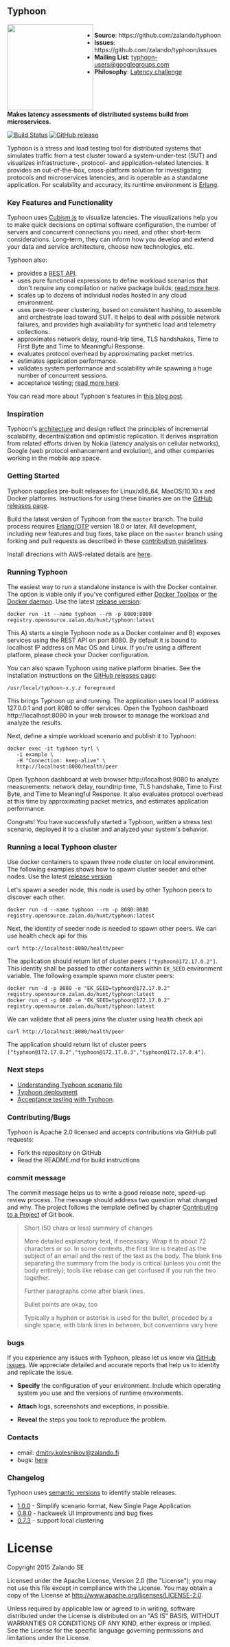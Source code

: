 ## Typhoon

<p align="center">
<img align="left" width="200" src="docs/img/typhoon.png">
<ul>
<br/>
<li><strong>Source</strong>: https://github.com/zalando/typhoon
<li><strong>Issues</strong>: https://github.com/zalando/typhoon/issues
<li><strong>Mailing List</strong>: <a href="https://groups.google.com/d/forum/typhoon-users">typhoon-users@googlegroups.com</a>
<li><strong>Philosophy</strong>: <a href="https://tech.zalando.de/blog/end-to-end-latency-challenges-for-microservices/">Latency challenge</a>
</ul>
<br/><br/><br/><br/>
<strong>Makes latency assessments of distributed systems build from microservices.</strong>
</p>



[![Build Status](https://secure.travis-ci.org/fogfish/typhoon.svg?branch=master)](http://travis-ci.org/zalando/typhoon) [![GitHub release](https://img.shields.io/github/release/zalando/typhoon.svg)](https://github.com/zalando/typhoon/releases/latest)

Typhoon is a stress and load testing tool for distributed systems that simulates traffic from a test cluster toward a system-under-test (SUT) and visualizes infrastructure-, protocol- and application-related latencies. It provides an out-of-the-box, cross-platform solution for investigating protocols and microservices latencies, and is operable as a standalone application. For scalability and accuracy, its runtime environment is [Erlang](http://www.erlang.org/).

### Key Features and Functionality

Typhoon uses [Cubism.js](https://bost.ocks.org/mike/cubism/intro/#0) to visualize latencies. The visualizations help you to make quick decisions on optimal software configuration, the number of servers and concurrent connections you need, and other short-term considerations. Long-term, they can inform how you develop and extend your data and service architecture, choose new technologies, etc.

Typhoon also:
- provides a [REST API](docs/restapi.yaml).
- uses pure functional expressions to define workload scenarios that don't require any compilation or native package builds; [read more here](docs/scenario.md).
- scales up to dozens of individual nodes hosted in any cloud environment.
- uses peer-to-peer clustering, based on consistent hashing, to assemble and orchestrate load toward SUT. It helps to deal with possible network failures, and provides high availability for synthetic load and telemetry collections.
- approximates network delay, round-trip time, TLS handshakes, Time to First Byte and Time to Meaningful Response.
- evaluates protocol overhead by approximating packet metrics.
- estimates application performance.
- validates system performance and scalability while spawning a huge number of concurrent sessions.
- acceptance testing; [read more here](docs/testing.md).

You can read more about Typhoon's features in [this blog post](https://tech.zalando.de/blog/end-to-end-latency-challenges-for-microservices/).

### Inspiration

Typhoon's [architecture](docs/arch.md) and design reflect the principles of incremental scalability, decentralization and  optimistic replication. It derives inspiration from related efforts driven by Nokia (latency analysis on cellular networks), Google (web protocol enhancement and evolution), and other companies working in the mobile app space.

### Getting Started

Typhoon supplies pre-built releases for Linux/x86_64, MacOS/10.10.x and Docker platforms. Instructions for using these binaries are on the [GitHub releases page](https://github.com/zalando/typhoon/releases).

Build the latest version of Typhoon from the `master` branch. The build process requires [Erlang/OTP](http://www.erlang.org/downloads) version 18.0 or later. All development, including new features and bug fixes, take place on the `master` branch using forking and pull requests as described in these [contribution guidelines](docs/contribution.md).

Install directions with AWS-related details are [here](docs/install.md).

### Running Typhoon

The easiest way to run a standalone instance is with the Docker container. The option is viable only if you've configured either [Docker Toolbox](https://www.docker.com/products/docker-toolbox) or [the Docker daemon](https://docs.docker.com/engine/reference/commandline/dockerd/). Use the latest [release version](https://github.com/zalando/typhoon/releases):

```
docker run -it --name typhoon --rm -p 8080:8080 registry.opensource.zalan.do/hunt/typhoon:latest
```

This A) starts a single Typhoon node as a Docker container and B) exposes services using the REST API on port 8080. By default it is bound to localhost IP address on Mac OS and Linux. If you're using a different platform, please check your Docker configuration.

You can also spawn Typhoon using native platform binaries. See the installation instructions on the [GitHub releases page](https://github.com/zalando/typhoon/releases):
```
/usr/local/typhoon-x.y.z foreground
```

This brings Typhoon up and running. The application uses local IP address 127.0.0.1 and port 8080 to offer services. Open the Typhoon dashboard http://localhost:8080 in your web browser to manage the workload and analyze the results.

Next, define a simple workload scenario and publish it to Typhoon:
```
docker exec -it typhoon tyrl \
   -i example \
   -H "Connection: keep-alive" \
   http://localhost:8080/health/peer
```  

Open Typhoon dashboard at web browser http://localhost:8080 to analyze measurements: network delay, roundtrip time, TLS handshake, Time to First Byte, and Time to Meaningful Response. It also evaluates protocol overhead at this time by approximating packet metrics, and estimates application performance.

Congrats! You have successfully started a Typhoon, written a stress test scenario, deployed it to a cluster and analyzed your system's behavior.

### Running a local Typhoon cluster 

Use docker containers to spawn three node cluster on local environment. The following examples shows how to spawn cluster seeder and other nodes. Use the latest [release version](https://github.com/zalando/typhoon/releases)

Let's spawn a seeder node, this node is used by other Typhoon peers to discover each other.
```
docker run -d --name typhoon --rm -p 8080:8080 registry.opensource.zalan.do/hunt/typhoon:latest
``` 

Next, the identity of seeder node is needed to spawn other peers. We can use health check api for this 
```
curl http://localhost:8080/health/peer
```
The application should return list of cluster peers `["typhoon@172.17.0.2"]`. This identity shall be passed to other containers within `EK_SEED` environment variable. The following example spawn more cluster peers: 
```
docker run -d -p 8080 -e "EK_SEED=typhoon@172.17.0.2" registry.opensource.zalan.do/hunt/typhoon:latest
docker run -d -p 8080 -e "EK_SEED=typhoon@172.17.0.2" registry.opensource.zalan.do/hunt/typhoon:latest
``` 

We can validate that all peers joins the cluster using health check api 
```
curl http://localhost:8080/health/peer
```
The application should return list of cluster peers 
`["typhoon@172.17.0.2","typhoon@172.17.0.3","typhoon@172.17.0.4"]`.   


### Next steps

* [Understanding Typhoon scenario file](docs/scenario.md)
* [Typhoon deployment](docs/install.md)
* [Acceptance testing with Typhoon](docs/testing.md).

### Contributing/Bugs

Typhoon is Apache 2.0 licensed and accepts contributions via GitHub pull requests:

* Fork the repository on GitHub
* Read the README.md for build instructions

### commit message

The commit message helps us to write a good release note, speed-up review process. The message should address two question what changed and why. The project follows the template defined by chapter [Contributing to a Project](http://git-scm.com/book/ch5-2.html) of Git book.

>
> Short (50 chars or less) summary of changes
>
> More detailed explanatory text, if necessary. Wrap it to about 72 characters or so. In some contexts, the first line is treated as the subject of an email and the rest of the text as the body. The blank line separating the summary from the body is critical (unless you omit the body entirely); tools like rebase can get confused if you run the two together.
> 
> Further paragraphs come after blank lines.
> 
> Bullet points are okay, too
> 
> Typically a hyphen or asterisk is used for the bullet, preceded by a single space, with blank lines in between, but conventions vary here
>


### bugs
If you experience any issues with Typhoon, please let us know via [GitHub issues](https://github.com/zalando/typhoon/issue). We appreciate detailed and accurate reports that help us to identity and replicate the issue. 

* **Specify** the configuration of your environment. Include which operating system you use and the versions of runtime environments. 

* **Attach** logs, screenshots and exceptions, in possible.

* **Reveal** the steps you took to reproduce the problem.


### Contacts

* email: dmitry.kolesnikov@zalando.fi
* bugs: [here](https://github.com/zalando/typhoon/issues) 

### Changelog

Typhoon uses [semantic versions](http://semver.org) to identify stable releases. 

* [1.0.0](https://github.com/zalando/typhoon/releases/tag/1.0.0) - Simplify scenario format, New Single Page Application  
* [0.8.0](https://github.com/zalando/typhoon/releases/tag/0.8.0) - hackweek UI improvments and bug fixes 
* [0.7.3](https://github.com/zalando/typhoon/releases/tag/0.7.3) - support local clustering
  

# License

Copyright 2015 Zalando SE

Licensed under the Apache License, Version 2.0 (the "License"); you may not use this file except in compliance with the License. You may obtain a copy of the License at http://www.apache.org/licenses/LICENSE-2.0.

Unless required by applicable law or agreed to in writing, software distributed under the License is distributed on an "AS IS" BASIS, WITHOUT WARRANTIES OR CONDITIONS OF ANY KIND, either express or implied. See the License for the specific language governing permissions and limitations under the License.
